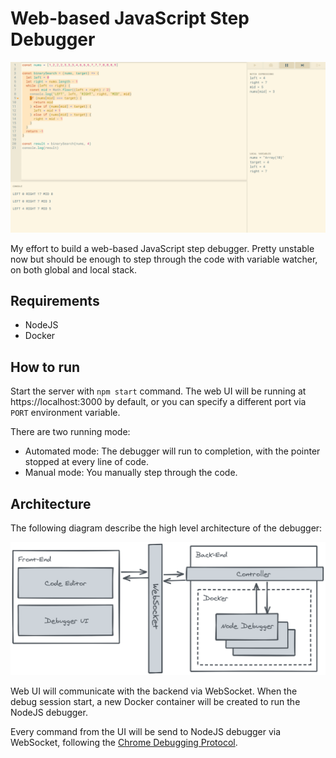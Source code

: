 # Web-based JavaScript Step Debugger

![](./metadata/screenshot.png)

My effort to build a web-based JavaScript step debugger. Pretty unstable now but should be enough to step through the code with variable watcher, on both global and local stack.

## Requirements

- NodeJS
- Docker

## How to run

Start the server with `npm start` command. The web UI will be running at https://localhost:3000 by default, or you can specify a different port via `PORT` environment variable.

There are two running mode:

- Automated mode: The debugger will run to completion, with the pointer stopped at every line of code.
- Manual mode: You manually step through the code.

## Architecture

The following diagram describe the high level architecture of the debugger:

![](./metadata/web-debugger-architecture.png)

Web UI will communicate with the backend via WebSocket. When the debug session start, a new Docker container will be created to run the NodeJS debugger.

Every command from the UI will be send to NodeJS debugger via WebSocket, following the [Chrome Debugging Protocol](https://chromedevtools.github.io/devtools-protocol/).
